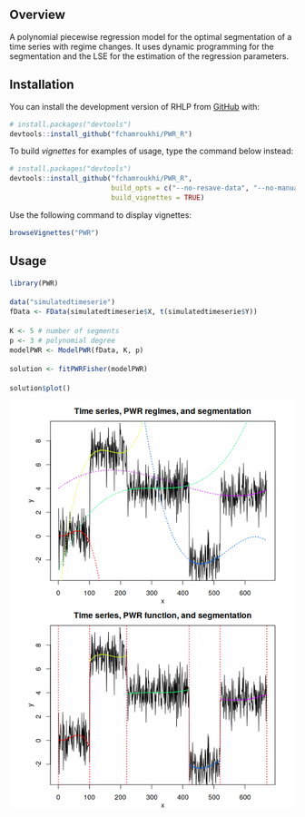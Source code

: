 
<!-- README.md is generated from README.Rmd. Please edit that file -->

## Overview

<!-- badges: start -->

<!-- badges: end -->

A polynomial piecewise regression model for the optimal segmentation of
a time series with regime changes. It uses dynamic programming for the
segmentation and the LSE for the estimation of the regression
parameters.

## Installation

You can install the development version of RHLP from
[GitHub](https://github.com/) with:

``` r
# install.packages("devtools")
devtools::install_github("fchamroukhi/PWR_R")
```

To build *vignettes* for examples of usage, type the command below
instead:

``` r
# install.packages("devtools")
devtools::install_github("fchamroukhi/PWR_R", 
                         build_opts = c("--no-resave-data", "--no-manual"), 
                         build_vignettes = TRUE)
```

Use the following command to display vignettes:

``` r
browseVignettes("PWR")
```

## Usage

``` r
library(PWR)

data("simulatedtimeserie")
fData <- FData(simulatedtimeserie$X, t(simulatedtimeserie$Y))

K <- 5 # number of segments
p <- 3 # polynomial degree
modelPWR <- ModelPWR(fData, K, p)

solution <- fitPWRFisher(modelPWR)

solution$plot()
```

<img src="man/figures/README-unnamed-chunk-5-1.png" style="display: block; margin: auto;" /><img src="man/figures/README-unnamed-chunk-5-2.png" style="display: block; margin: auto;" />
